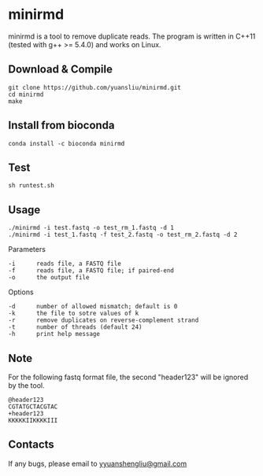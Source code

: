 # minirmd

minirmd is a tool to remove duplicate reads. The program is written in C++11 (tested with g++ >= 5.4.0) and works on Linux.


## Download & Compile

	git clone https://github.com/yuansliu/minirmd.git
	cd minirmd
	make


## Install from bioconda
	conda install -c bioconda minirmd

## Test
	sh runtest.sh
	
## Usage

	./minirmd -i test.fastq -o test_rm_1.fastq -d 1
	./minirmd -i test_1.fastq -f test_2.fastq -o test_rm_2.fastq -d 2

Parameters

	-i  	reads file, a FASTQ file
	-f  	reads file, a FASTQ file; if paired-end
	-o  	the output file

Options

	-d  	number of allowed mismatch; default is 0
	-k  	the file to sotre values of k
	-r  	remove duplicates on reverse-complement strand 
	-t  	number of threads (default 24)
	-h  	print help message

## Note
For the following fastq format file, the second "header123" will be ignored by the tool.
	
	@header123
	CGTATGCTACGTAC
	+header123
	KKKKKIIKKKKIII

## Contacts
If any bugs, please email to <yyuanshengliu@gmail.com>
